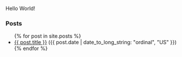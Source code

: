 Hello World!

### Posts
<ul>
  {% for post in site.posts %}
    <li>
      <a href="{{ post.url }}">{{ post.title }}</a> ({{ post.date | date_to_long_string: "ordinal", "US" }})
    </li>
  {% endfor %}
</ul>
